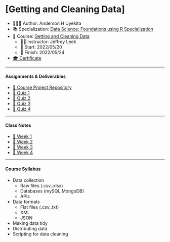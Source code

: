 # [Getting and Cleaning Data]

* &#x1f468;&#x1F3FB;&#x200d;&#x1f4bb; Author: Anderson H Uyekita
* &#x1f4da; Specialization: [Data Science: Foundations using R Specialization](https://www.coursera.org/specializations/data-science-foundations-r)
* &#x1f4d6; Course: [Getting and Cleaning Data](https://www.coursera.org/learn/data-cleaning)
    * &#x1F9D1;&#x200d;&#x1F3EB; Instructor: Jeffrey Leek
    * &#x1F6A6; Start: 2022/05/20
    * &#x1F3C1; Finish: 2022/05/24
* [&#x1F393; Certificate](https://www.coursera.org/account/accomplishments/verify/TE98YVYE35CV)

***

#### Assignments & Deliverables

* [&#x1F680; Course Project Repository](https://github.com/AndersonUyekita/getting-and-cleaning-data_course-project)
* [&#x1F4DD; Quiz 1](./Week%201/getting-and-cleaning-data_quiz-1.md)
* [&#x1F4DD; Quiz 2](./Week%202/getting-and-cleaning-data_quiz-2.md)
* [&#x1F4DD; Quiz 3](./Week%203/getting-and-cleaning-data_quiz-3.md)
* [&#x1F4DD; Quiz 4](./Week%204/getting-and-cleaning-data_quiz-4.md)

***

#### Class Notes

* [&#x1F4C6; Week 1](./Week%201/README.md)
* [&#x1F4C6; Week 2](./Week%202/README.md)
* [&#x1F4C6; Week 3](./Week%203/README.md)
* [&#x1F4C6; Week 4](./Week%204/README.md)

***

#### Course Syllabus

* Data collection
  * Raw files (.csv,.xlsx)
  * Databases (mySQL,MongoDB)
  * APIs
* Data formats
  * Flat files (.csv,.txt)
  * XML
  * JSON
* Making data tidy
* Distributing data
* Scripting for data cleaning

<!--
My Emojis:

&#x1f468;&#x1F3FB;&#x200d;&#x1f4bb; = :man_technologist: with asian tone skin
&#x1f4da; = :books:
&#x1f4d6; = :book:
&#x1F9D1;&#x200d;&#x1F3EB; = :teacher: with default skin tone.
&#x1F6A6; = :vertical_traffic_light:
&#x1F3C1; = :checkered_flag:
&#x1F393; = GRADUATION CAP
&#x1F680; = :rocket:
&#x1F4DD; = :memo:
&#x1F4C6; = :calendar:

Skin Tones (FROM w3schools)
&#127999; 🏿
&#127998; 🏾
&#127997; 🏽
&#127996; 🏼
&#127995; 🏻

References:

* https://unicode.org/emoji/charts/full-emoji-list.html
* https://github.com/ikatyang/emoji-cheat-sheet/blob/master/README.md
* https://www.w3schools.com/charsets/ref_emoji_skin_tones.asp
-->
